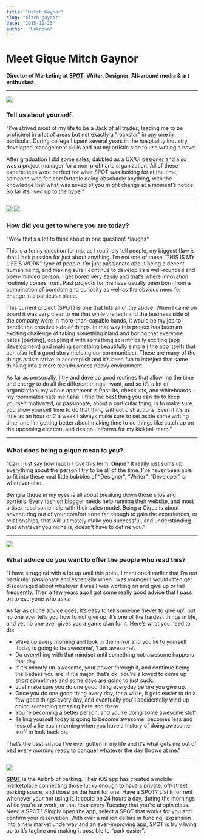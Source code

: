 ```yaml
---
title: "Mitch Gaynor"
slug: "mitch-gaynor"
date: "2015-11-23"
author: "Unknown"
---
```


# Meet Gique Mitch Gaynor

**Director of Marketing at [SPOT](http://www.parkeasier.com/). Writer, Designer, All-around media & art enthusiast.**

* * *

![](/images/general/image-asset.jpeg?format=original)

### Tell us about yourself.

"I’ve strived most of my life to be a Jack of all trades, leading me to be proficient in a lot of areas but not exactly a “rockstar” in any one in particular. During college I spent several years in the hospitality industry, developed management skills and put my artistic side to use writing a novel.

After graduation I did some sales, dabbled as a UX/UI designer and also was a project manager for a non-profit arts organization. All of these experiences were perfect for what SPOT was looking for at the time; someone who felt comfortable doing absolutely anything, with the knowledge that what was asked of you might change at a moment’s notice. So far it’s lived up to the hype."

* * *

![](/images/general/image-asset.jpeg?format=original) ![](/images/general/image-asset.png?format=original)

### How did you get to where you are today?

"Wow that’s a lot to think about in one question! \*laughs\*

This is a funny question for me, as I routinely tell people, my biggest flaw is that I lack passion for just about anything. I’m not one of these “THIS IS MY LIFE’S WORK” type of people. I’m just passionate about being a decent human being, and making sure I continue to develop as a well-rounded and open-minded person. I get bored very easily and that’s where innovation routinely comes from. Past projects for me have usually been born from a combination of boredom and curiosity as well as the obvious need for change in a particular place.

This current project (SPOT) is one that hits all of the above. When I came on board it was very clear to me that while the tech and the business side of the company were in more-than-capable hands, it would be my job to handle the creative side of things. In that way this project has been an exciting challenge of taking something bland and boring that everyone hates (parking), coupling it with something scientifically exciting (app development) and making something beautifully simple ( the app itself) that can also tell a good story (helping our communities). These are many of the things artists strive to accomplish and it’s been fun to interject that same thinking into a more tech/business heavy environment.

As far as personally, I try and develop good routines that allow me the time and energy to do all the different things I want, and so it’s a lot of organization; my whole apartment is Post-its, checklists, and whiteboards - my roommates hate me haha. I find the best thing you can do to keep yourself motivated, or passionate, about a particular thing, is to make sure you allow yourself time to do that thing without distractions. Even if it’s as little as an hour or 2 a week I always make sure to set aside some writing time, and I’m getting better about making time to do things like catch up on the upcoming election, and design uniforms for my kickball team."

* * *

### What does being a gique mean to you?

"Can I just say how much I love this term, **Gique**? It really just sums up everything about the person I try to be all of the time. I’ve never been able to fit into these neat little bubbles of “Designer”, “Writer”, “Developer” or whatever else.

Being a Gique in my eyes is all about breaking down those silos and barriers. Every fashion blogger needs help running their website, and most artists need some help with their sales model. Being a Gique is about adventuring out of your comfort zone far enough to gain the experiences, or relationships, that will ultimately make you successful, and understanding that whatever you niche is, doesn't have to define you."

* * *

![](/images/general/image-asset.png?format=original)

### What advice do you want to offer the people who read this?

"I have struggled with a lot up until this point. I mentioned earlier that I’m not particular passionate and especially when I was younger I would often get discouraged about whatever it was I was working on and give up or fail frequently. Then a few years ago I got some really good advice that I pass on to everyone who asks:

As far as cliche advice goes, it’s easy to tell someone ‘never to give up’; but no one ever tells you how to not give up. It’s one of the hardest things in life, and yet no one ever gives you a game plan for it. Here’s what you need to do:

-   Wake up every morning and look in the mirror and you lie to yourself ‘today is going to be awesome’, ‘I am awesome’.
-   Do everything with that mindset until something not-awesome happens that day.
-   If it’s minorly un-awesome, your power through it, and continue being the badass you are. If it’s major, that’s ok. You’re allowed to come up short sometimes and some days are going to just suck.
-   Just make sure you do one good thing everyday before you give up.
-   Once you do one good thing every day, for a while, it gets easier to do a few good things every day, and eventually you’ll accidentally wind up doing something amazing here and there.
-   You’re becoming a better person, and you’re doing some awesome stuff.
-   Telling yourself today is going to become awesome, becomes less and less of a lie each morning when you have a history of doing awesome stuff to look back on.

That’s the best advice I’ve ever gotten in my life and it’s what gets me out of bed every morning ready to conquer whatever the day throws at me."

* * *

[![](/images/general/image-asset.png?format=original)](http://parkeasier.com)

**[SPOT](http://parkeasier.com)** is the Airbnb of parking. Their iOS app has created a mobile marketplace connecting those lucky enough to have a private, off-street parking space, and those on the hunt for one. Have a SPOT? List it for rent whenever your not using it. It could be 24 hours a day, during the mornings while you’re at work, or that hour every Tuesday that you’re at spin class. Need a SPOT? Simply open the app, select a SPOT that works for you and confirm your reservation. With over a million dollars in funding, expansion into a new market underway and an ever-improving app, SPOT is truly living up to it’s tagline and making it possible to “park easier”.